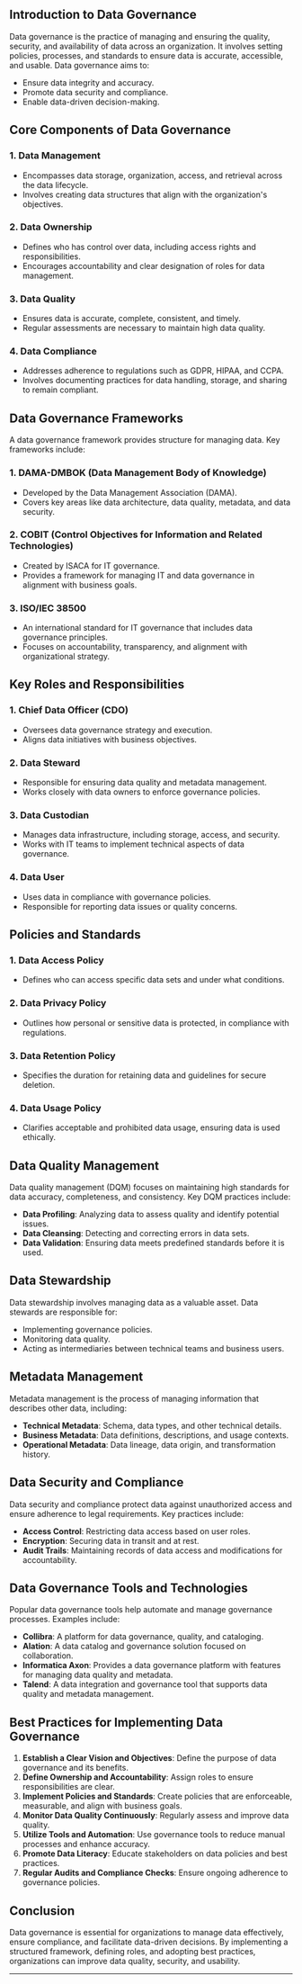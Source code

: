 
## Introduction to Data Governance
Data governance is the practice of managing and ensuring the quality, security, and availability of data across an organization. It involves setting policies, processes, and standards to ensure data is accurate, accessible, and usable. Data governance aims to:
- Ensure data integrity and accuracy.
- Promote data security and compliance.
- Enable data-driven decision-making.

## Core Components of Data Governance

### 1. Data Management
   - Encompasses data storage, organization, access, and retrieval across the data lifecycle.
   - Involves creating data structures that align with the organization's objectives.

### 2. Data Ownership
   - Defines who has control over data, including access rights and responsibilities.
   - Encourages accountability and clear designation of roles for data management.

### 3. Data Quality
   - Ensures data is accurate, complete, consistent, and timely.
   - Regular assessments are necessary to maintain high data quality.

### 4. Data Compliance
   - Addresses adherence to regulations such as GDPR, HIPAA, and CCPA.
   - Involves documenting practices for data handling, storage, and sharing to remain compliant.

## Data Governance Frameworks
A data governance framework provides structure for managing data. Key frameworks include:

### 1. DAMA-DMBOK (Data Management Body of Knowledge)
   - Developed by the Data Management Association (DAMA).
   - Covers key areas like data architecture, data quality, metadata, and data security.

### 2. COBIT (Control Objectives for Information and Related Technologies)
   - Created by ISACA for IT governance.
   - Provides a framework for managing IT and data governance in alignment with business goals.

### 3. ISO/IEC 38500
   - An international standard for IT governance that includes data governance principles.
   - Focuses on accountability, transparency, and alignment with organizational strategy.

## Key Roles and Responsibilities

### 1. Chief Data Officer (CDO)
   - Oversees data governance strategy and execution.
   - Aligns data initiatives with business objectives.

### 2. Data Steward
   - Responsible for ensuring data quality and metadata management.
   - Works closely with data owners to enforce governance policies.

### 3. Data Custodian
   - Manages data infrastructure, including storage, access, and security.
   - Works with IT teams to implement technical aspects of data governance.

### 4. Data User
   - Uses data in compliance with governance policies.
   - Responsible for reporting data issues or quality concerns.

## Policies and Standards

### 1. Data Access Policy
   - Defines who can access specific data sets and under what conditions.

### 2. Data Privacy Policy
   - Outlines how personal or sensitive data is protected, in compliance with regulations.

### 3. Data Retention Policy
   - Specifies the duration for retaining data and guidelines for secure deletion.

### 4. Data Usage Policy
   - Clarifies acceptable and prohibited data usage, ensuring data is used ethically.

## Data Quality Management
Data quality management (DQM) focuses on maintaining high standards for data accuracy, completeness, and consistency. Key DQM practices include:
- **Data Profiling**: Analyzing data to assess quality and identify potential issues.
- **Data Cleansing**: Detecting and correcting errors in data sets.
- **Data Validation**: Ensuring data meets predefined standards before it is used.

## Data Stewardship
Data stewardship involves managing data as a valuable asset. Data stewards are responsible for:
- Implementing governance policies.
- Monitoring data quality.
- Acting as intermediaries between technical teams and business users.

## Metadata Management
Metadata management is the process of managing information that describes other data, including:
- **Technical Metadata**: Schema, data types, and other technical details.
- **Business Metadata**: Data definitions, descriptions, and usage contexts.
- **Operational Metadata**: Data lineage, data origin, and transformation history.

## Data Security and Compliance
Data security and compliance protect data against unauthorized access and ensure adherence to legal requirements. Key practices include:
- **Access Control**: Restricting data access based on user roles.
- **Encryption**: Securing data in transit and at rest.
- **Audit Trails**: Maintaining records of data access and modifications for accountability.

## Data Governance Tools and Technologies
Popular data governance tools help automate and manage governance processes. Examples include:
- **Collibra**: A platform for data governance, quality, and cataloging.
- **Alation**: A data catalog and governance solution focused on collaboration.
- **Informatica Axon**: Provides a data governance platform with features for managing data quality and metadata.
- **Talend**: A data integration and governance tool that supports data quality and metadata management.

## Best Practices for Implementing Data Governance
1. **Establish a Clear Vision and Objectives**: Define the purpose of data governance and its benefits.
2. **Define Ownership and Accountability**: Assign roles to ensure responsibilities are clear.
3. **Implement Policies and Standards**: Create policies that are enforceable, measurable, and align with business goals.
4. **Monitor Data Quality Continuously**: Regularly assess and improve data quality.
5. **Utilize Tools and Automation**: Use governance tools to reduce manual processes and enhance accuracy.
6. **Promote Data Literacy**: Educate stakeholders on data policies and best practices.
7. **Regular Audits and Compliance Checks**: Ensure ongoing adherence to governance policies.

## Conclusion
Data governance is essential for organizations to manage data effectively, ensure compliance, and facilitate data-driven decisions. By implementing a structured framework, defining roles, and adopting best practices, organizations can improve data quality, security, and usability.

---

